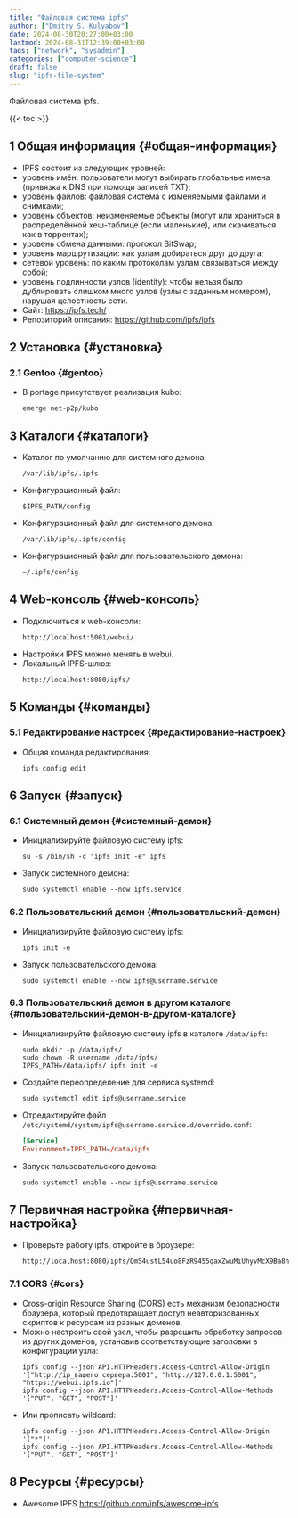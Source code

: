 ```yaml
---
title: "Файловая система ipfs"
author: ["Dmitry S. Kulyabov"]
date: 2024-08-30T20:27:00+03:00
lastmod: 2024-08-31T12:39:00+03:00
tags: ["network", "sysadmin"]
categories: ["computer-science"]
draft: false
slug: "ipfs-file-system"
---
```


Файловая система ipfs.

<!--more-->

{{< toc >}}


## <span class="section-num">1</span> Общая информация {#общая-информация}

-   IPFS состоит из следующих уровней:
-   уровень имён: пользователи могут выбирать глобальные имена (привязка к DNS при помощи записей TXT);
-   уровень файлов: файловая система с изменяемыми файлами и снимками;
-   уровень объектов: неизменяемые объекты (могут или храниться в распределённой хеш-таблице (если маленькие), или скачиваться как в торрентах);
-   уровень обмена данными: протокол BitSwap;
-   уровень маршрутизации: как узлам добираться друг до друга;
-   сетевой уровень: по каким протоколам узлам связываться между собой;
-   уровень подлинности узлов (identity): чтобы нельзя было дублировать слишком много узлов (узлы с заданным номером), нарушая целостность сети.
-   Сайт: <https://ipfs.tech/>
-   Репозиторий описания: <https://github.com/ipfs/ipfs>


## <span class="section-num">2</span> Установка {#установка}


### <span class="section-num">2.1</span> Gentoo {#gentoo}

-   В portage присутствует реализация kubo:
    ```shell
    emerge net-p2p/kubo
    ```


## <span class="section-num">3</span> Каталоги {#каталоги}

-   Каталог по умолчанию для системного демона:
    ```shell
    /var/lib/ipfs/.ipfs
    ```
-   Конфигурационный файл:
    ```shell
    $IPFS_PATH/config
    ```
-   Конфигурационный файл для системного демона:
    ```shell
    /var/lib/ipfs/.ipfs/config
    ```
-   Конфигурационный файл для пользовательского демона:
    ```shell
    ~/.ipfs/config
    ```


## <span class="section-num">4</span> Web-консоль {#web-консоль}

-   Подключиться к web-консоли:
    ```shell
    http://localhost:5001/webui/
    ```
-   Настройки IPFS можно менять в webui.
-   Локальный IPFS-шлюз:
    ```shell
    http://localhost:8080/ipfs/
    ```


## <span class="section-num">5</span> Команды {#команды}


### <span class="section-num">5.1</span> Редактирование настроек {#редактирование-настроек}

-   Общая команда редактирования:
    ```shell
    ipfs config edit
    ```


## <span class="section-num">6</span> Запуск {#запуск}


### <span class="section-num">6.1</span> Системный демон {#системный-демон}

-   Инициализируйте файловую систему ipfs:
    ```shell
    su -s /bin/sh -c "ipfs init -e" ipfs
    ```
-   Запуск системного демона:
    ```shell
    sudo systemctl enable --now ipfs.service
    ```


### <span class="section-num">6.2</span> Пользовательский демон {#пользовательский-демон}

-   Инициализируйте файловую систему ipfs:
    ```shell
    ipfs init -e
    ```
-   Запуск пользовательского демона:
    ```shell
    sudo systemctl enable --now ipfs@username.service
    ```


### <span class="section-num">6.3</span> Пользовательский демон в другом каталоге {#пользовательский-демон-в-другом-каталоге}

-   Инициализируйте файловую систему ipfs в каталоге `/data/ipfs`:
    ```shell
    sudo mkdir -p /data/ipfs/
    sudo chown -R username /data/ipfs/
    IPFS_PATH=/data/ipfs/ ipfs init -e
    ```
-   Создайте переопределение для сервиса systemd:
    ```shell
    sudo systemctl edit ipfs@username.service
    ```
-   Отредактируйте файл `/etc/systemd/system/ipfs@username.service.d/override.conf`:
    ```toml
    [Service]
    Environment=IPFS_PATH=/data/ipfs
    ```
-   Запуск пользовательского демона:
    ```shell
    sudo systemctl enable --now ipfs@username.service
    ```


## <span class="section-num">7</span> Первичная настройка {#первичная-настройка}

-   Проверьте работу ipfs, откройте в броузере:
    ```shell
    http://localhost:8080/ipfs/QmS4ustL54uo8FzR9455qaxZwuMiUhyvMcX9Ba8nUH4uVv/readme
    ```


### <span class="section-num">7.1</span> CORS {#cors}

-   Cross-origin Resource Sharing (CORS) есть механизм безопасности браузера, который предотвращает доступ неавторизованных скриптов к ресурсам из разных доменов.
-   Можно настроить свой узел, чтобы разрешить обработку запросов из других доменов, установив соответствующие заголовки в конфигурации узла:
    ```shell
    ipfs config --json API.HTTPHeaders.Access-Control-Allow-Origin '["http://ip_вашего сервера:5001", "http://127.0.0.1:5001", "https://webui.ipfs.io"]'
    ipfs config --json API.HTTPHeaders.Access-Control-Allow-Methods '["PUT", "GET", "POST"]'
    ```
-   Или прописать wildcard:
    ```shell
    ipfs config --json API.HTTPHeaders.Access-Control-Allow-Origin '["*"]'
    ipfs config --json API.HTTPHeaders.Access-Control-Allow-Methods '["PUT", "GET", "POST"]'
    ```


## <span class="section-num">8</span> Ресурсы {#ресурсы}

-   Awesome IPFS <https://github.com/ipfs/awesome-ipfs>
